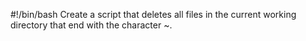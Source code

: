#!/bin/bash
Create a script that deletes all files in the current working directory that end with the character ~.
